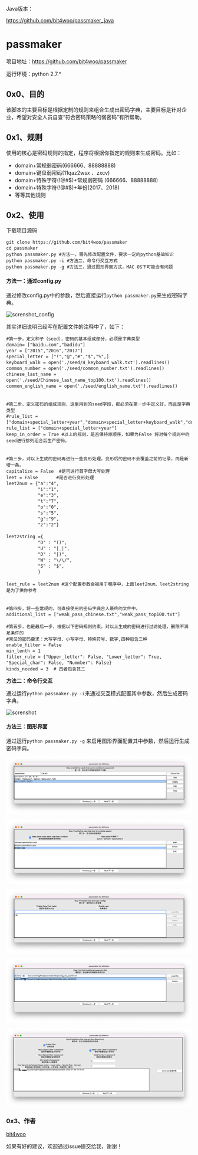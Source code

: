 Java版本：

<https://github.com/bit4woo/passmaker_java>

# passmaker

项目地址：<https://github.com/bit4woo/passmaker>

运行环境：python 2.7.*

## 0x0、目的

该脚本的主要目标是根据定制的规则来组合生成出密码字典，主要目标是针对企业，希望对安全人员自查“符合密码策略的弱密码”有所帮助。

## 0x1、规则

使用的核心是密码规则的指定，程序将根据你指定的规则来生成密码。比如：

- domain+常规弱密码(666666、88888888)
- domain+键盘弱密码(11qaz2wsx 、zxcv)
- domain+特殊字符(!@#$)+常规弱密码 (666666、88888888)
- domain+特殊字符(!@#$)+年份(2017、2018)
- 等等其他规则

## 0x2、使用

下载项目源码

```
git clone https://github.com/bit4woo/passmaker
cd passmaker
python passmaker.py #方法一，需先修改配置文件，要求一定的python基础知识
python passmaker.py -i #方法二，命令行交互方式
python passmaker.py -g #方法三，通过图形界面方式，MAC OS下可能会有问题
```



#### **方法一：通过config.py**

通过修改config.py中的参数，然后直接运行`python passmaker.py`来生成密码字典。

![screnshot_config](doc/screnshot_config.png)

其实详细说明已经写在配置文件的注释中了，如下：

```
#第一步，定义种子（seed），密码的基本组成部分，必须是字典类型
domain= ["baidu.com","badidu"]
year = ["2015","2016","2017"]
special_letter = ["!","@","#","$","%",]
keyboard_walk = open('./seed/4_keyboard_walk.txt').readlines()
common_number = open('./seed/common_number.txt').readlines()
chinese_last_name = open('./seed/Chinese_last_name_top100.txt').readlines()
common_english_name = open('./seed/english_name.txt').readlines()


#第二步，定义密码的组成规则，这里用到的seed字段，都必须在第一步中定义好，而且是字典类型
#rule_list = ["domain+special_letter+year","domain+special_letter+keyboard_walk","domain+special_letter+common_number","domain+year","topic+special_letter+year","topic+special_letter+keyboard_walk","topic+special_letter+common_number","topic+year"]
rule_list = ["domain+special_letter+year"]
keep_in_order = True #以上的规则，是否保持原顺序，如果为False 将对每个规则中的seed进行排列组合后生产密码。


#第三步，对以上生成的密码再进行一些变形处理，变形后的密码不会覆盖之前的记录，而是新增一条。
capitalize = False  #是否进行首字母大写处理
leet = False       #是否进行变形处理
leet2num = {"a":"4",
            "i":"1",
            "e":"3",
            "t":"7",
            "o":"0",
            "s":"5",
            "g":"9",
            "z":"2"}

leet2string ={
            "O" : "()",
            "U" : "|_|",
            "D" : "|)",
            "W" : "\/\/",
            "S" : "$",
            }

leet_rule = leet2num #这个配置参数会被用于程序中，上面leet2num、leet2string是为了供你参考


#第四步，将一些常规的，可直接使用的密码字典合入最终的文件中。
additional_list = ["weak_pass_chinese.txt","weak_pass_top100.txt"]

#第五步，也是最后一步，根据以下密码规则约束，对以上生成的密码进行过滤处理，删除不满足条件的
#常见的密码要求：大写字母、小写字母、特殊符号、数字,四种包含三种
enable_filter = False
min_lenth = 1
filter_rule = {"Upper_letter": False, "Lower_letter": True, "Special_char": False, "Nummber": False}
kinds_needed = 3  # 四者包含其三
```



**方法二：命令行交互**

通过运行`python passmaker.py -i`来通过交互模式配置其中参数，然后生成密码字典。

![screnshot](doc/screnshot.png)

#### 方法三：图形界面

通过运行`python passmaker.py -g` 来启用图形界面配置其中参数，然后运行生成密码字典。

![image-20220729182813850](README.assets/image-20220729182813850.png)

![image-20220729182925355](README.assets/image-20220729182925355.png)

![image-20220729182941113](README.assets/image-20220729182941113.png)

![image-20220729183024073](README.assets/image-20220729183024073.png)

![image-20220729183108447](README.assets/image-20220729183108447.png)



### 0x3、作者

[bit4woo](https://github.com/bit4woo)

如果有好的建议，欢迎通过issue提交给我，谢谢！

